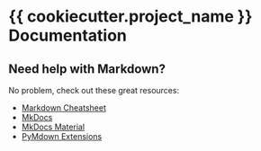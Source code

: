 # {{ cookiecutter.project_name }} Documentation

## Need help with Markdown?

No problem, check out these great resources:

- [Markdown Cheatsheet](https://www.markdownguide.org/cheat-sheet/)
- [MkDocs](https://mkdocs.org/)
- [MkDocs Material](https://squidfunk.github.io/mkdocs-material/)
- [PyMdown Extensions](https://facelessuser.github.io/pymdown-extensions/)
